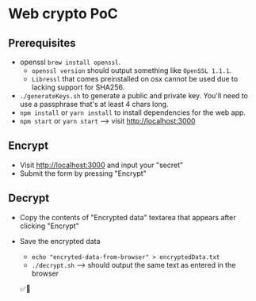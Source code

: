 # Web crypto PoC

## Prerequisites

- openssl `brew install openssl`.
  - `openssl version` should output something like `OpenSSL 1.1.1`.
  - `Libressl` that comes preinstalled on osx cannot be used due to lacking support for SHA256.
- `./generateKeys.sh` to generate a public and private key. You'll need to use a passphrase that's at least 4 chars long.
- `npm install` or `yarn install` to install dependencies for the web app.
- `npm start` or `yarn start` --> visit [http://localhost:3000](http://localhost:3000)

## Encrypt

- Visit [http://localhost:3000](http://localhost:3000) and input your "secret"
- Submit the form by pressing "Encrypt"

## Decrypt

- Copy the contents of "Encrypted data" textarea that appears after clicking "Encrypt"
- Save the encrypted data
  - `echo "encryted-data-from-browser" > encryptedData.txt`
  - `./decrypt.sh` --> should output the same text as entered in the browser
  
  ✅🎉
